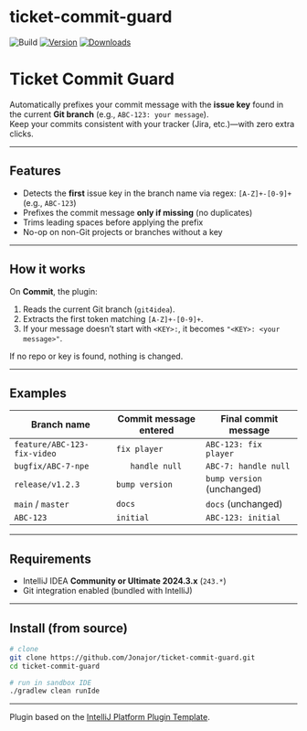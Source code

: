 # ticket-commit-guard

![Build](https://github.com/Jonajor/ticket-commit-guard/workflows/Build/badge.svg)
[![Version](https://img.shields.io/jetbrains/plugin/v/MARKETPLACE_ID.svg)](https://plugins.jetbrains.com/plugin/MARKETPLACE_ID)
[![Downloads](https://img.shields.io/jetbrains/plugin/d/MARKETPLACE_ID.svg)](https://plugins.jetbrains.com/plugin/MARKETPLACE_ID)

# Ticket Commit Guard

Automatically prefixes your commit message with the **issue key** found in the current **Git branch** (e.g., `ABC-123: your message`).  
Keep your commits consistent with your tracker (Jira, etc.)—with zero extra clicks.

---

## Features

- Detects the **first** issue key in the branch name via regex: `[A-Z]+-[0-9]+` (e.g., `ABC-123`)
- Prefixes the commit message **only if missing** (no duplicates)
- Trims leading spaces before applying the prefix
- No-op on non-Git projects or branches without a key

---

## How it works

On **Commit**, the plugin:

1. Reads the current Git branch (`git4idea`).
2. Extracts the first token matching `[A-Z]+-[0-9]+`.
3. If your message doesn’t start with `<KEY>:`, it becomes `"<KEY>: <your message>"`.

If no repo or key is found, nothing is changed.

---

## Examples

| Branch name                         | Commit message entered | Final commit message            |
|------------------------------------|------------------------|---------------------------------|
| `feature/ABC-123-fix-video`        | `fix player`           | `ABC-123: fix player`           |
| `bugfix/ABC-7-npe`                | `   handle null`       | `ABC-7: handle null`           |
| `release/v1.2.3`                   | `bump version`         | `bump version` (unchanged)      |
| `main` / `master`                  | `docs`                 | `docs` (unchanged)              |
| `ABC-123`                          | `initial`              | `ABC-123: initial`              |

---

## Requirements

- IntelliJ IDEA **Community or Ultimate 2024.3.x** (`243.*`)
- Git integration enabled (bundled with IntelliJ)

---

## Install (from source)

```bash
# clone
git clone https://github.com/Jonajor/ticket-commit-guard.git
cd ticket-commit-guard

# run in sandbox IDE
./gradlew clean runIde
```
---
Plugin based on the [IntelliJ Platform Plugin Template][template].

[template]: https://github.com/JetBrains/intellij-platform-plugin-template
[docs:plugin-description]: https://plugins.jetbrains.com/docs/intellij/plugin-user-experience.html#plugin-description-and-presentation
